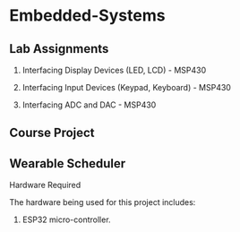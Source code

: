 # Embedded-Systems
## Lab Assignments

1. Interfacing Display Devices (LED, LCD) - MSP430

2. Interfacing Input Devices (Keypad, Keyboard) - MSP430

3. Interfacing ADC and DAC - MSP430

## Course Project

## Wearable Scheduler

Hardware Required

The hardware being used for this project includes:

1. ESP32 micro-controller.
